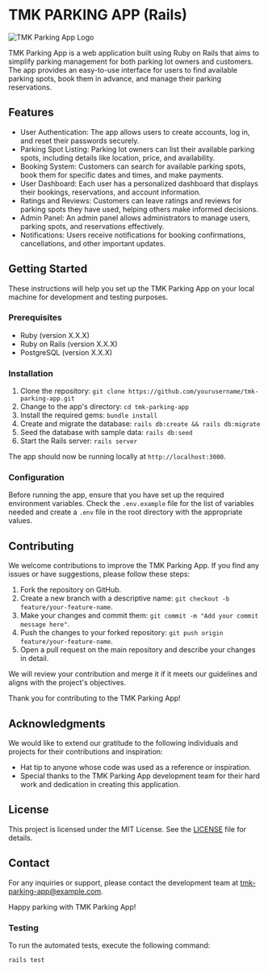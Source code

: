 # TMK PARKING APP (Rails)

![TMK Parking App Logo](app_logo.png)

TMK Parking App is a web application built using Ruby on Rails that aims to simplify parking management for both parking lot owners and customers. The app provides an easy-to-use interface for users to find available parking spots, book them in advance, and manage their parking reservations.

## Features

- User Authentication: The app allows users to create accounts, log in, and reset their passwords securely.
- Parking Spot Listing: Parking lot owners can list their available parking spots, including details like location, price, and availability.
- Booking System: Customers can search for available parking spots, book them for specific dates and times, and make payments.
- User Dashboard: Each user has a personalized dashboard that displays their bookings, reservations, and account information.
- Ratings and Reviews: Customers can leave ratings and reviews for parking spots they have used, helping others make informed decisions.
- Admin Panel: An admin panel allows administrators to manage users, parking spots, and reservations effectively.
- Notifications: Users receive notifications for booking confirmations, cancellations, and other important updates.

## Getting Started

These instructions will help you set up the TMK Parking App on your local machine for development and testing purposes.

### Prerequisites

- Ruby (version X.X.X)
- Ruby on Rails (version X.X.X)
- PostgreSQL (version X.X.X)

### Installation

1. Clone the repository: `git clone https://github.com/yourusername/tmk-parking-app.git`
2. Change to the app's directory: `cd tmk-parking-app`
3. Install the required gems: `bundle install`
4. Create and migrate the database: `rails db:create && rails db:migrate`
5. Seed the database with sample data: `rails db:seed`
6. Start the Rails server: `rails server`

The app should now be running locally at `http://localhost:3000`.

### Configuration

Before running the app, ensure that you have set up the required environment variables. Check the `.env.example` file for the list of variables needed and create a `.env` file in the root directory with the appropriate values.

## Contributing

We welcome contributions to improve the TMK Parking App. If you find any issues or have suggestions, please follow these steps:

1. Fork the repository on GitHub.
2. Create a new branch with a descriptive name: `git checkout -b feature/your-feature-name`.
3. Make your changes and commit them: `git commit -m "Add your commit message here"`.
4. Push the changes to your forked repository: `git push origin feature/your-feature-name`.
5. Open a pull request on the main repository and describe your changes in detail.

We will review your contribution and merge it if it meets our guidelines and aligns with the project's objectives.

Thank you for contributing to the TMK Parking App!

## Acknowledgments

We would like to extend our gratitude to the following individuals and projects for their contributions and inspiration:

- Hat tip to anyone whose code was used as a reference or inspiration.
- Special thanks to the TMK Parking App development team for their hard work and dedication in creating this application.

## License

This project is licensed under the MIT License. See the [LICENSE](LICENSE) file for details.

## Contact

For any inquiries or support, please contact the development team at <tmk-parking-app@example.com>.

Happy parking with TMK Parking App!

### Testing

To run the automated tests, execute the following command:

```bash
rails test
